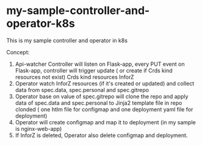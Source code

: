# my-sample-controller-and-operator-k8s
This is my sample controller and operator in k8s

Concept:
1. Api-watcher Controller will listen on Flask-app, every PUT event on Flask-app, controller will trigger update ( or create if Crds kind resources not exist) Crds kind resources InforZ
2. Operator watch InforZ resources (if it's created or updated) and collect data from spec.data, spec.personal and spec.gitrepo
3. Operator base on value of spec.gitrepo will clone the repo and apply data of spec.data and spec.personal to Jinja2 template file in repo clonded ( one htlm file for configmap and one deployment yaml file for deployment)
4. Operator will create configmap and map it to deployment (in my sample is nginx-web-app)
5. If InforZ is deleted, Operator also delete configmap and deployment.
